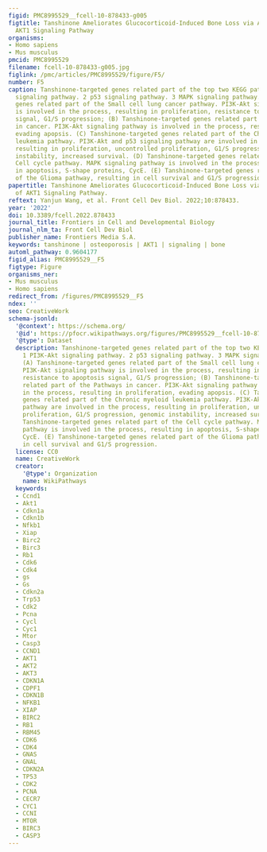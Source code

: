 ```yaml
---
figid: PMC8995529__fcell-10-878433-g005
figtitle: Tanshinone Ameliorates Glucocorticoid-Induced Bone Loss via Activation of
  AKT1 Signaling Pathway
organisms:
- Homo sapiens
- Mus musculus
pmcid: PMC8995529
filename: fcell-10-878433-g005.jpg
figlink: /pmc/articles/PMC8995529/figure/F5/
number: F5
caption: Tanshinone-targeted genes related part of the top two KEGG pathways. 1 PI3K-Akt
  signaling pathway. 2 p53 signaling pathway. 3 MAPK signaling pathway. (A) Tanshinone-targeted
  genes related part of the Small cell lung cancer pathway. PI3K-Akt signaling pathway
  is involved in the process, resulting in proliferation, resistance to apoptosis
  signal, G1/S progression; (B) Tanshinone-targeted genes related part of the Pathways
  in cancer. PI3K-Akt signaling pathway is involved in the process, resulting in proliferation,
  evading apopsis. (C) Tanshinone-targeted genes related part of the Chronic myeloid
  leukemia pathway. PI3K-Akt and p53 signaling pathway are involved in the process,
  resulting in proliferation, uncontrolled proliferation, G1/S progression, genomic
  instability, increased survival. (D) Tanshinone-targeted genes related part of the
  Cell cycle pathway. MAPK signaling pathway is involved in the process, resulting
  in apoptosis, S-shape proteins, CycE. (E) Tanshinone-targeted genes related part
  of the Glioma pathway, resulting in cell survival and G1/S progression.
papertitle: Tanshinone Ameliorates Glucocorticoid-Induced Bone Loss via Activation
  of AKT1 Signaling Pathway.
reftext: Yanjun Wang, et al. Front Cell Dev Biol. 2022;10:878433.
year: '2022'
doi: 10.3389/fcell.2022.878433
journal_title: Frontiers in Cell and Developmental Biology
journal_nlm_ta: Front Cell Dev Biol
publisher_name: Frontiers Media S.A.
keywords: tanshinone | osteoporosis | AKT1 | signaling | bone
automl_pathway: 0.9604177
figid_alias: PMC8995529__F5
figtype: Figure
organisms_ner:
- Mus musculus
- Homo sapiens
redirect_from: /figures/PMC8995529__F5
ndex: ''
seo: CreativeWork
schema-jsonld:
  '@context': https://schema.org/
  '@id': https://pfocr.wikipathways.org/figures/PMC8995529__fcell-10-878433-g005.html
  '@type': Dataset
  description: Tanshinone-targeted genes related part of the top two KEGG pathways.
    1 PI3K-Akt signaling pathway. 2 p53 signaling pathway. 3 MAPK signaling pathway.
    (A) Tanshinone-targeted genes related part of the Small cell lung cancer pathway.
    PI3K-Akt signaling pathway is involved in the process, resulting in proliferation,
    resistance to apoptosis signal, G1/S progression; (B) Tanshinone-targeted genes
    related part of the Pathways in cancer. PI3K-Akt signaling pathway is involved
    in the process, resulting in proliferation, evading apopsis. (C) Tanshinone-targeted
    genes related part of the Chronic myeloid leukemia pathway. PI3K-Akt and p53 signaling
    pathway are involved in the process, resulting in proliferation, uncontrolled
    proliferation, G1/S progression, genomic instability, increased survival. (D)
    Tanshinone-targeted genes related part of the Cell cycle pathway. MAPK signaling
    pathway is involved in the process, resulting in apoptosis, S-shape proteins,
    CycE. (E) Tanshinone-targeted genes related part of the Glioma pathway, resulting
    in cell survival and G1/S progression.
  license: CC0
  name: CreativeWork
  creator:
    '@type': Organization
    name: WikiPathways
  keywords:
  - Ccnd1
  - Akt1
  - Cdkn1a
  - Cdkn1b
  - Nfkb1
  - Xiap
  - Birc2
  - Birc3
  - Rb1
  - Cdk6
  - Cdk4
  - gs
  - Gs
  - Cdkn2a
  - Trp53
  - Cdk2
  - Pcna
  - Cycl
  - Cyc1
  - Mtor
  - Casp3
  - CCND1
  - AKT1
  - AKT2
  - AKT3
  - CDKN1A
  - CDPF1
  - CDKN1B
  - NFKB1
  - XIAP
  - BIRC2
  - RB1
  - RBM45
  - CDK6
  - CDK4
  - GNAS
  - GNAL
  - CDKN2A
  - TP53
  - CDK2
  - PCNA
  - CECR7
  - CYC1
  - CCNI
  - MTOR
  - BIRC3
  - CASP3
---
```

